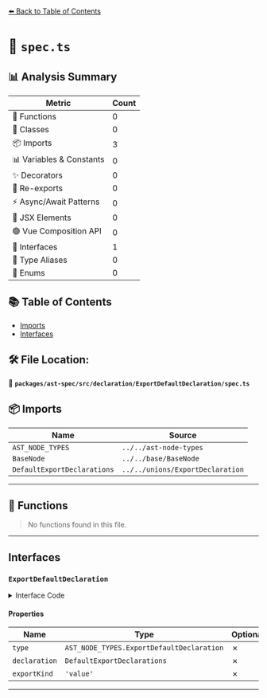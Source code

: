 [⬅️ Back to Table of Contents](../../../../../index.md)

# 📄 `spec.ts`

## 📊 Analysis Summary

| Metric | Count |
|--------|-------|
| 🔧 Functions | 0 |
| 🧱 Classes | 0 |
| 📦 Imports | 3 |
| 📊 Variables & Constants | 0 |
| ✨ Decorators | 0 |
| 🔄 Re-exports | 0 |
| ⚡ Async/Await Patterns | 0 |
| 💠 JSX Elements | 0 |
| 🟢 Vue Composition API | 0 |
| 📐 Interfaces | 1 |
| 📑 Type Aliases | 0 |
| 🎯 Enums | 0 |

## 📚 Table of Contents

- [Imports](#imports)
- [Interfaces](#interfaces)

## 🛠️ File Location:
📂 **`packages/ast-spec/src/declaration/ExportDefaultDeclaration/spec.ts`**

## 📦 Imports

| Name | Source |
|------|--------|
| `AST_NODE_TYPES` | `../../ast-node-types` |
| `BaseNode` | `../../base/BaseNode` |
| `DefaultExportDeclarations` | `../../unions/ExportDeclaration` |


---

## 🔧 Functions

> No functions found in this file.


---

## Interfaces

### `ExportDefaultDeclaration`

<details><summary>Interface Code</summary>

```ts
export interface ExportDefaultDeclaration extends BaseNode {
  type: AST_NODE_TYPES.ExportDefaultDeclaration;
  /**
   * The declaration being exported.
   */
  declaration: DefaultExportDeclarations;
  /**
   * The kind of the export. Always `value` for default exports.
   */
  exportKind: 'value';
}
```
</details>

#### Properties

| Name | Type | Optional | Description |
|------|------|----------|-------------|
| `type` | `AST_NODE_TYPES.ExportDefaultDeclaration` | ✗ |  |
| `declaration` | `DefaultExportDeclarations` | ✗ |  |
| `exportKind` | `'value'` | ✗ |  |


---